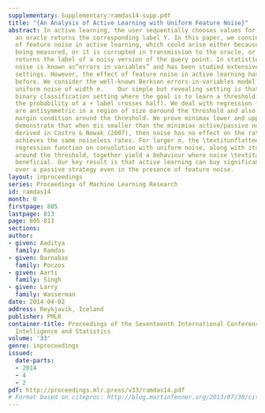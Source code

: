 ```yaml
---
supplementary: Supplementary:ramdas14-supp.pdf
title: "{An Analysis of Active Learning with Uniform Feature Noise}"
abstract: In active learning, the user sequentially chooses values for feature X and
  an oracle returns the corresponding label Y. In this paper, we consider the effect
  of feature noise in active learning, which could arise either because X itself is
  being measured, or it is corrupted in transmission to the oracle, or the oracle
  returns the label of a noisy version of the query point. In statistics, feature
  noise is known as“errors in variables” and has been studied extensively in non-active
  settings. However, the effect of feature noise in active learning has not been studied
  before. We consider the well-known Berkson errors-in-variables model with additive
  uniform noise of width σ.    Our simple but revealing setting is that of one-dimensional
  binary classification setting where the goal is to learn a threshold (point where
  the probability of a + label crosses half). We deal with regression functions that
  are antisymmetric in a region of size σaround the threshold and also satisfy Tsybakov’s
  margin condition around the threshold. We prove minimax lower and upper bounds which
  demonstrate that when σis smaller than the minimiax active/passive noiseless error
  derived in Castro & Nowak (2007), then noise has no effect on the rates and one
  achieves the same noiseless rates. For larger σ, the \textitunflattening of the
  regression function on convolution with uniform noise, along with its local antisymmetry
  around the threshold, together yield a behaviour where noise \textitappears to be
  beneficial. Our key result is that active learning can buy significant improvement
  over a passive strategy even in the presence of feature noise.
layout: inproceedings
series: Proceedings of Machine Learning Research
id: ramdas14
month: 0
firstpage: 805
lastpage: 813
page: 805-813
sections: 
author:
- given: Aaditya
  family: Ramdas
- given: Barnabas
  family: Poczos
- given: Aarti
  family: Singh
- given: Larry
  family: Wasserman
date: 2014-04-02
address: Reykjavik, Iceland
publisher: PMLR
container-title: Proceedings of the Seventeenth International Conference on Artificial
  Intelligence and Statistics
volume: '33'
genre: inproceedings
issued:
  date-parts:
  - 2014
  - 4
  - 2
pdf: http://proceedings.mlr.press/v33/ramdas14.pdf
# Format based on citeproc: http://blog.martinfenner.org/2013/07/30/citeproc-yaml-for-bibliographies/
---
```

